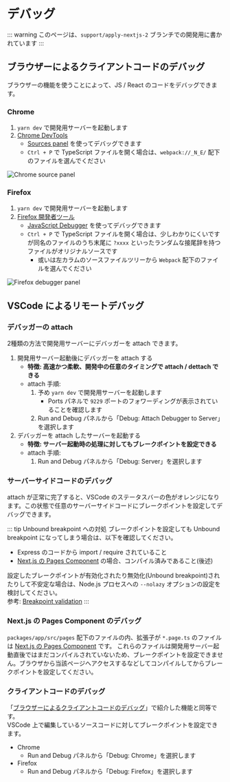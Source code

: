 # デバッグ

::: warning
このページは、`support/apply-nextjs-2` ブランチでの開発用に書かれています
:::


## ブラウザーによるクライアントコードのデバッグ

ブラウザーの機能を使うことによって、JS / React のコードをデバッグできます。

### Chrome

1. `yarn dev` で開発用サーバーを起動します
1. [Chrome DevTools](https://developer.chrome.com/docs/devtools/)
    - [Sources panel](https://developer.chrome.com/docs/devtools/javascript/sources/) を使ってデバッグできます
    - `Ctrl + P` で TypeScript ファイルを開く場合は、`webpack://_N_E/` 配下のファイルを選んでください

![Chrome source panel](/assets/images/debugging-chrome-source-panel.png)

### Firefox

1. `yarn dev` で開発用サーバーを起動します
1. [Firefox 開発者ツール](https://developer.mozilla.org/ja/docs/Learn/Common_questions/What_are_browser_developer_tools)
    - [JavaScript Debugger](https://firefox-source-docs.mozilla.org/devtools-user/debugger/) を使ってデバッグできます
    - `Ctrl + P` で TypeScript ファイルを開く場合は、少しわかりにくいですが同名のファイルのうち末尾に `?xxxx` といったランダムな接尾辞を持つファイルがオリジナルソースです
        - 或いは左カラムのソースファイルツリーから `Webpack` 配下のファイルを選んでください

![Firefox debugger panel](/assets/images/debugging-firefox-debugger-panel.png)


## VSCode によるリモートデバッグ

### デバッガーの attach

2種類の方法で開発用サーバーにデバッガーを attach できます。

1. 開発用サーバー起動後にデバッガーを attach する
    - **特徴: 高速かつ柔軟、開発中の任意のタイミングで attach / dettach できる**
    - attach 手順:
        1. 予め `yarn dev` で開発用サーバーを起動します
            - Ports パネルで `9229` ポートのフォワーディングが表示されていることを確認します
        1. Run and Debug パネルから「Debug: Attach Debugger to Server」を選択します
1. デバッガーを attach したサーバーを起動する
    - **特徴: サーバー起動時の処理に対してもブレークポイントを設定できる**
    - attach 手順:
        1. Run and Debug パネルから「Debug: Server」を選択します

### サーバーサイドコードのデバッグ

attach が正常に完了すると、VSCode のステータスバーの色がオレンジになります。この状態で任意のサーバーサイドコードにブレークポイントを設定してデバッグできます。

::: tip Unbound breakpoint への対処
ブレークポイントを設定しても Unbound breakpoint になってしまう場合は、以下を確認してください。

- Express のコードから import / require されていること
- [Next.js の Pages Component](https://nextjs.org/docs/basic-features/pages) の場合、コンパイル済みであること(後述)

設定したブレークポイントが有効化されたり無効化(Unbound breakpoint)されたりして不安定な場合は、Node.js プロセスへの `--nolazy` オプションの設定を検討してください。  
参考: [Breakpoint validation](https://code.visualstudio.com/docs/nodejs/nodejs-debugging#_breakpoint-validation)
:::

### Next.js の Pages Component のデバッグ

`packages/app/src/pages` 配下のファイルの内、拡張子が `*.page.ts` のファイルは [Next.js の Pages Component](https://nextjs.org/docs/basic-features/pages) です。
これらのファイルは開発用サーバー起動直後ではまだコンパイルされていないため、ブレークポイントを設定できません。ブラウザから当該ページへアクセスするなどしてコンパイルしてからブレークポイントを設定してください。

### クライアントコードのデバッグ

「[ブラウザーによるクライアントコードのデバッグ](#ブラウザーによるクライアントコードのデバッグ)」で紹介した機能と同等です。  
VSCode 上で編集しているソースコードに対してブレークポイントを設定できます。

- Chrome
  - Run and Debug パネルから「Debug: Chrome」を選択します
- Firefox
  - Run and Debug パネルから「Debug: Firefox」を選択します

